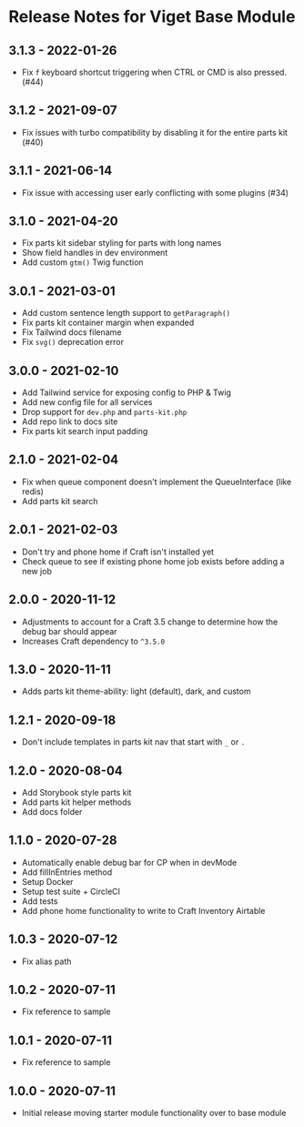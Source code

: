 # Release Notes for Viget Base Module

## 3.1.3 - 2022-01-26

- Fix `f` keyboard shortcut triggering when CTRL or CMD is also pressed. (#44)

## 3.1.2 - 2021-09-07

- Fix issues with turbo compatibility by disabling it for the entire parts kit (#40)

## 3.1.1 - 2021-06-14

- Fix issue with accessing user early conflicting with some plugins (#34)

## 3.1.0 - 2021-04-20

- Fix parts kit sidebar styling for parts with long names
- Show field handles in dev environment
- Add custom `gtm()` Twig function

## 3.0.1 - 2021-03-01

- Add custom sentence length support to `getParagraph()`
- Fix parts kit container margin when expanded
- Fix Tailwind docs filename
- Fix `svg()` deprecation error

## 3.0.0 - 2021-02-10

- Add Tailwind service for exposing config to PHP & Twig
- Add new config file for all services
- Drop support for `dev.php` and `parts-kit.php`
- Add repo link to docs site
- Fix parts kit search input padding

## 2.1.0 - 2021-02-04

- Fix when queue component doesn't implement the QueueInterface (like redis)
- Add parts kit search

## 2.0.1 - 2021-02-03

- Don't try and phone home if Craft isn't installed yet
- Check queue to see if existing phone home job exists before adding a new job

## 2.0.0 - 2020-11-12

- Adjustments to account for a Craft 3.5 change to determine how the debug bar should appear
- Increases Craft dependency to `^3.5.0`

## 1.3.0 - 2020-11-11

- Adds parts kit theme-ability: light (default), dark, and custom

## 1.2.1 - 2020-09-18

- Don't include templates in parts kit nav that start with `_` or `.`

## 1.2.0 - 2020-08-04

- Add Storybook style parts kit
- Add parts kit helper methods
- Add docs folder

## 1.1.0 - 2020-07-28

- Automatically enable debug bar for CP when in devMode
- Add fillInEntries method
- Setup Docker
- Setup test suite + CircleCI
- Add tests
- Add phone home functionality to write to Craft Inventory Airtable

## 1.0.3 - 2020-07-12

- Fix alias path

## 1.0.2 - 2020-07-11

- Fix reference to sample

## 1.0.1 - 2020-07-11

- Fix reference to sample

## 1.0.0 - 2020-07-11

- Initial release moving starter module functionality over to base module
